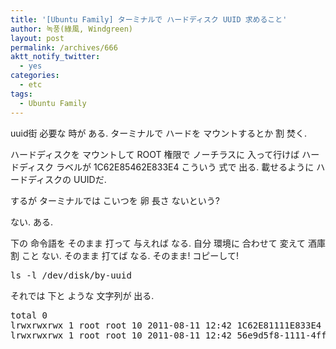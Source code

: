 ```yaml
---
title: '[Ubuntu Family] ターミナルで ハードディスク UUID 求めること'
author: 녹풍(綠風, Windgreen)
layout: post
permalink: /archives/666
aktt_notify_twitter:
  - yes
categories:
  - etc
tags:
  - Ubuntu Family
---
```

uuid街 必要な 時が ある. ターミナルで ハードを マウントするとか 割 焚く.

ハードディスクを マウントして ROOT 権限で ノーチラスに 入って行けば ハードディスク ラベルが 1C62E85462E833E4 こういう 式で 出る. 載せるように ハードディスクの UUIDだ.

するが ターミナルでは こいつを 卵 長さ ないという?

ない. ある.

下の 命令語を そのまま 打って 与えれば なる. 自分 環境に 合わせて 変えて 酒庫 割 こと ない. そのまま 打てば なる. そのまま! コピーして!

<pre>ls -l /dev/disk/by-uuid</pre>

それでは 下と ような 文字列が 出る.

<pre>total 0
lrwxrwxrwx 1 root root 10 2011-08-11 12:42 1C62E81111E833E4 -&gt; ../../sda2
lrwxrwxrwx 1 root root 10 2011-08-11 12:42 56e9d5f8-1111-4ffc-b02c-9a5b6f3d121a -&gt; ../../sda5</pre>